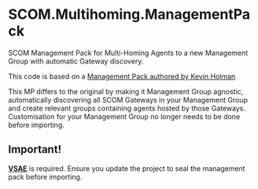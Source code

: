 # SCOM.Multihoming.ManagementPack
SCOM Management Pack for Multi-Homing Agents to a new Management Group with automatic Gateway discovery.

This code is based on a [Management Pack authored by Kevin Holman](https://github.com/thekevinholman/MultiHomeSCOMAgents)

This MP differs to the original by making it Management Group agnostic, automatically discovering all SCOM Gateways in your Management Group and create relevant groups containing agents hosted by those Gateways. Customisation for your Management Group no longer needs to be done before importing.

## Important!
[**VSAE**](https://www.microsoft.com/en-us/download/details.aspx?id=104504) is required.
Ensure you update the project to seal the management pack before importing.
